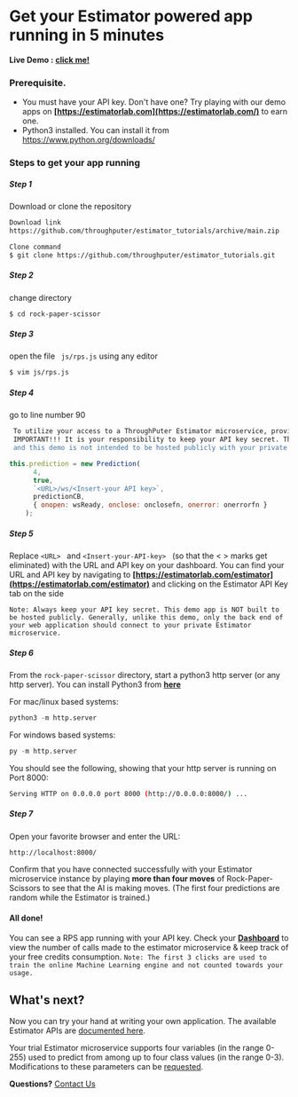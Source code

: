 # Get your Estimator powered app running in 5 minutes
__Live Demo :__  __[click me!](https://estimatorlab.com/rps)__

### Prerequisite.

  - You must have your API key. Don't have one? Try playing with our demo apps on __[https://estimatorlab.com](https://estimatorlab.com/)__ to earn one.
  - Python3 installed. You can install it from https://www.python.org/downloads/

### Steps to get your app running

##### Step 1
Download or clone the repository

```sh
Download link
https://github.com/throughputer/estimator_tutorials/archive/main.zip
```
```sh
Clone command
$ git clone https://github.com/throughputer/estimator_tutorials.git
```
##### Step 2
change directory
```sh
$ cd rock-paper-scissor
```
##### Step 3
open the file ``` js/rps.js``` using any editor
```sh
$ vim js/rps.js
```

##### Step 4 
go to line number 90
```sh
 To utilize your access to a ThroughPuter Estimator microservice, provide your API key here, HOWEVER...
 IMPORTANT!!! It is your responsibility to keep your API key secret. This code is visible in a user's web browser,
 and this demo is not intended to be hosted publicly with your private key.
```
```js
this.prediction = new Prediction(
      4,
      true,
      `<URL>/ws/<Insert-your API key>`,
      predictionCB,
      { onopen: wsReady, onclose: onclosefn, onerror: onerrorfn }
    );
```
##### Step 5
Replace ```<URL> ``` and  ```<Insert-your-API-key> ``` (so that the < > marks get eliminated) with the URL and API key on your dashboard. 
You can find your URL and API key by navigating to __[https://estimatorlab.com/estimator](https://estimatorlab.com/estimator)__ and clicking on the Estimator API Key tab on the side

```
Note: Always keep your API key secret. This demo app is NOT built to be hosted publicly. Generally, unlike this demo, only the back end of your web application should connect to your private Estimator microservice.
```

##### Step 6
From the `rock-paper-scissor` directory, start a python3 http server (or any http server). You can install Python3 from __[here](https://www.python.org/downloads/)__ 

For mac/linux based systems:
```py
python3 -m http.server
```

For windows based systems:
```py
py -m http.server
```

You should see the following, showing that your http server is running on Port 8000:
```sh
Serving HTTP on 0.0.0.0 port 8000 (http://0.0.0.0:8000/) ...
```
##### Step 7
Open your favorite browser and enter the URL:
```sh
http://localhost:8000/
```

Confirm that you have connected successfully with your Estimator microservice instance by playing **more than four moves** of Rock-Paper-Scissors to see that the AI is making moves. (The first four predictions are random while the Estimator is trained.)

#### All done!

You can see a RPS app running with your API key. Check your __[Dashboard](https://estimatorlab.com/dashboard)__ to view the number of calls made to the estimator microservice & keep track of your free credits consumption.
```Note: The first 3 clicks are used to train the online Machine Learning engine and not counted towards your usage.```

## What's next?

Now you can try your hand at writing your own application. The available Estimator APIs are [documented here](https://github.com/throughputer/estimator_lib/blob/master/EstimatorAPI.md).

Your trial Estimator microservice supports four variables (in the range 0-255) used to predict from among up to four class values (in the range 0-3). Modifications to these parameters can be [requested](https://estimatorlab.com/form).

**Questions?** [Contact Us](https://estimatorlab.com/form)
